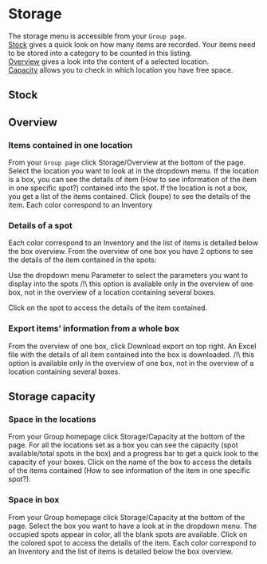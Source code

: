# Storage
The storage menu is accessible from your `Group page`.  
[Stock](/laboratory-information-management-system/storage.html#stock) gives a quick look on how many items are recorded. Your items need to be stored into a category to be counted in this listing.  
[Overview](/laboratory-information-management-system/storage.html#overview) gives a look into the content of a selected location.  
[Capacity](/laboratory-information-management-system/storage.html#storage-capacity) allows you to check in which location you have free space.

## Stock

## Overview

### Items contained in one location

From your `Group page` click Storage/Overview at the bottom of the page. Select the location you want to look at in the dropdown menu.
If the location is a box, you can see the details of item (How to see information of the item in one specific spot?) contained into the spot.
            If the location is not a box, you get a list of the items contained. Click (loupe) to see the details of the item.
Each color correspond to an Inventory

### Details of a spot

Each color correspond to an Inventory and the list of items is detailed below the box overview. From the overview of one box you have 2 options to see the details of the item contained in the spots:

Use the dropdown menu Parameter to select the parameters you want to display into the spots
/!\ this option is available only in the overview of one box, not in the overview of a location containing several boxes.

Click on the spot to access the details of the item contained.

### Export items’ information from a whole box

From the overview of one box, click Download export on top right. An Excel file with the details of all item contained into the box is downloaded.
            /!\ this option is available only in the overview of one box, not in the overview of a location containing several boxes.

## Storage capacity

### Space in the locations

From your Group homepage click Storage/Capacity at the bottom of the page. For all the locations set as a box you can see the capacity (spot available/total spots in the box) and a progress bar to get a quick look to the capacity of your boxes. Click on the name of the box to access the details of the items contained (How to see information of the item in one specific spot?).

### Space in box

From your Group homepage click Storage/Capacity at the bottom of the page. Select the box you want to have a look at in the dropdown menu. The occupied spots appear in color, all the blank spots are available. Click on the colored spot to access the details of the item. Each color correspond to an Inventory and the list of items is detailed below the box overview.

